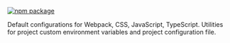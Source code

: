 [![npm package](https://img.shields.io/npm/v/@vzh/configs.svg?style=flat-square)](https://www.npmjs.org/package/@vzh/configs)

Default configurations for Webpack, CSS, JavaScript, TypeScript.
Utilities for project custom environment variables and project configuration file.
